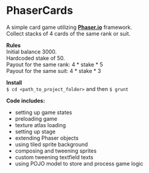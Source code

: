 # PhaserCards
A simple card game utilizing [**Phaser.io**](https://phaser.io "Phaser game framework") framework.  
Collect stacks of 4 cards of the same rank or suit.

**Rules**  
Initial balance 3000.  
Hardcoded stake of 50.  
Payout for the same rank: 4 \* stake \* 5  
Payout for the same suit: 4 \* stake \* 3

**Install**  
`$ cd <path_to_project_folder>` and then `$ grunt`

**Code includes:**
- setting up game states
- preloading game
- texture atlas loading 
- setting up stage
- extending Phaser objects
- using tiled sprite background
- composing and tweening sprites
- custom tweening textfield texts
- using POJO model to store and process game logic
